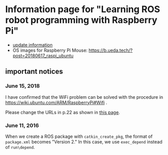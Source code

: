 # Information page for "Learning ROS robot programming with Raspberry Pi"

* [update information](update_info.md)
* OS images for Raspberry Pi Mouse: https://b.ueda.tech/?post=20180617_raspi_ubuntu

## important notices

### June 15, 2018

I have confirmed that the WiFi problem can be solved with the procedure in https://wiki.ubuntu.com/ARM/RaspberryPi#Wifi .

Please change the URLs in p.22 as shown in [this page](https://gist.github.com/ryuichiueda/f03bbcdd28d4e8742ca7d87032d5626d). 


### June 11, 2016

When we create a ROS package with `catkin_create_pkg`, the format of `package.xml` becomes "Version 2." In this case, we use `exec_depend` instead of `run\depend`.

